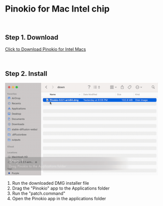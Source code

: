 # Pinokio for Mac Intel chip

<br>

## Step 1. Download

<a href="https://github.com/pinokiocomputer/pinokio/releases/download/0.0.35/Pinokio-0.0.35.dmg" class='btn'>Click to Download Pinokio for Intel Macs</a>

<br>

## Step 2. Install

![macinstall.gif](macinstall.gif)

1. Run the downloaded DMG installer file
2. Drag the "Pinokio" app to the Applications folder
3. Run the "patch.command"
4. Open the Pinokio app in the applications folder
